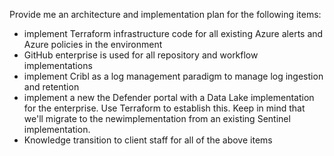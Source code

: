 Provide me an architecture and implementation plan for the following items:
- implement Terraform infrastructure code for all existing Azure alerts and Azure policies in the environment
- GitHub enterprise is used for all repository and workflow implementations
- implement Cribl as a log management paradigm to manage log ingestion and retention
- implement a new the Defender portal with a Data Lake implementation for the enterprise. Use Terraform to establish this. Keep in mind that we'll migrate to the newimplementation from an existing Sentinel implementation.
- Knowledge transition to client staff for all of the above items